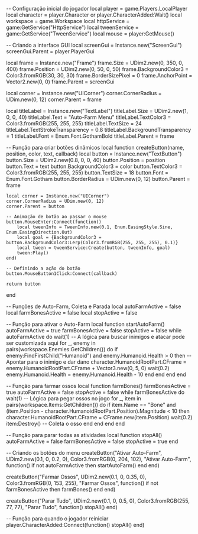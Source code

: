 -- Configuração inicial do jogador
local player = game.Players.LocalPlayer
local character = player.Character or player.CharacterAdded:Wait()
local workspace = game.Workspace
local httpService = game:GetService("HttpService")
local tweenService = game:GetService("TweenService")
local mouse = player:GetMouse()

-- Criando a interface GUI
local screenGui = Instance.new("ScreenGui")
screenGui.Parent = player.PlayerGui

local frame = Instance.new("Frame")
frame.Size = UDim2.new(0, 350, 0, 400)
frame.Position = UDim2.new(0, 50, 0, 50)
frame.BackgroundColor3 = Color3.fromRGB(30, 30, 30)
frame.BorderSizePixel = 0
frame.AnchorPoint = Vector2.new(0, 0)
frame.Parent = screenGui

local corner = Instance.new("UICorner")
corner.CornerRadius = UDim.new(0, 12)
corner.Parent = frame

local titleLabel = Instance.new("TextLabel")
titleLabel.Size = UDim2.new(1, 0, 0, 40)
titleLabel.Text = "Auto-Farm Menu"
titleLabel.TextColor3 = Color3.fromRGB(255, 255, 255)
titleLabel.TextSize = 24
titleLabel.TextStrokeTransparency = 0.8
titleLabel.BackgroundTransparency = 1
titleLabel.Font = Enum.Font.GothamBold
titleLabel.Parent = frame

-- Função para criar botões dinâmicos
local function createButton(name, position, color, text, callback)
    local button = Instance.new("TextButton")
    button.Size = UDim2.new(0.8, 0, 0, 40)
    button.Position = position
    button.Text = text
    button.BackgroundColor3 = color
    button.TextColor3 = Color3.fromRGB(255, 255, 255)
    button.TextSize = 18
    button.Font = Enum.Font.Gotham
    button.BorderRadius = UDim.new(0, 12)
    button.Parent = frame

    local corner = Instance.new("UICorner")
    corner.CornerRadius = UDim.new(0, 12)
    corner.Parent = button

    -- Animação de botão ao passar o mouse
    button.MouseEnter:Connect(function()
        local tweenInfo = TweenInfo.new(0.1, Enum.EasingStyle.Sine, Enum.EasingDirection.Out)
        local goal = {BackgroundColor3 = button.BackgroundColor3:Lerp(Color3.fromRGB(255, 255, 255), 0.1)}
        local tween = tweenService:Create(button, tweenInfo, goal)
        tween:Play()
    end)

    -- Definindo a ação do botão
    button.MouseButton1Click:Connect(callback)
    
    return button
end

-- Funções de Auto-Farm, Coleta e Parada
local autoFarmActive = false
local farmBonesActive = false
local stopActive = false

-- Função para ativar o Auto-Farm
local function startAutoFarm()
    autoFarmActive = true
    farmBonesActive = false
    stopActive = false
    while autoFarmActive do
        wait(1)
        -- A lógica para buscar inimigos e atacar pode ser customizada aqui
        for _, enemy in pairs(workspace.Enemies:GetChildren()) do
            if enemy:FindFirstChild("Humanoid") and enemy.Humanoid.Health > 0 then
                -- Apontar para o inimigo e dar dano
                character.HumanoidRootPart.CFrame = enemy.HumanoidRootPart.CFrame + Vector3.new(0, 5, 0)
                wait(0.2)
                enemy.Humanoid.Health = enemy.Humanoid.Health - 10
            end
        end
    end
end

-- Função para farmar ossos
local function farmBones()
    farmBonesActive = true
    autoFarmActive = false
    stopActive = false
    while farmBonesActive do
        wait(1)
        -- Lógica para pegar ossos no jogo
        for _, item in pairs(workspace.Items:GetChildren()) do
            if item.Name == "Bone" and (item.Position - character.HumanoidRootPart.Position).Magnitude < 10 then
                character.HumanoidRootPart.CFrame = CFrame.new(item.Position)
                wait(0.2)
                item:Destroy() -- Coleta o osso
            end
        end
    end
end

-- Função para parar todas as atividades
local function stopAll()
    autoFarmActive = false
    farmBonesActive = false
    stopActive = true
end

-- Criando os botões do menu
createButton("Ativar Auto-Farm", UDim2.new(0.1, 0, 0.2, 0), Color3.fromRGB(0, 204, 102), "Ativar Auto-Farm", function()
    if not autoFarmActive then
        startAutoFarm()
    end
end)

createButton("Farmar Ossos", UDim2.new(0.1, 0, 0.35, 0), Color3.fromRGB(0, 153, 255), "Farmar Ossos", function()
    if not farmBonesActive then
        farmBones()
    end
end)

createButton("Parar Tudo", UDim2.new(0.1, 0, 0.5, 0), Color3.fromRGB(255, 77, 77), "Parar Tudo", function()
    stopAll()
end)

-- Função para quando o jogador reiniciar
player.CharacterAdded:Connect(function()
    stopAll()
end)
